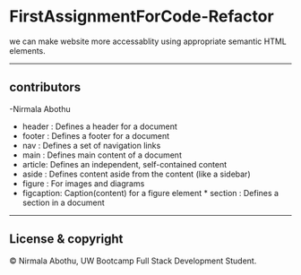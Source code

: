 # FirstAssignmentForCode-Refactor

we can make website more accessablity using appropriate semantic HTML elements.

---

## contributors

-Nirmala Abothu

- header : Defines a header for a document
- footer : Defines a footer for a document
- nav : Defines a set of navigation links
- main : Defines main content of a document
- article: Defines an independent, self-contained content
- aside : Defines content aside from the content (like a sidebar)
- figure : For images and diagrams
- figcaption: Caption(content) for a figure element \* section : Defines a section in a document

---

## License & copyright

© Nirmala Abothu, UW Bootcamp Full Stack Development Student.
